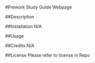#Prework Study Guide Webpage

##Description

##Installation
N/A

##Usage

##Credits
N/A

##License
Please refer to license in Repo
